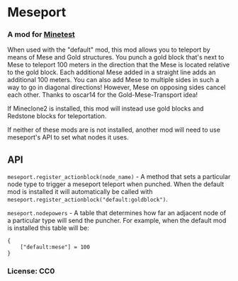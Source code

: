 # Meseport

### A mod for [Minetest](http://www.minetest.net)

When used with the "default" mod, this mod allows you to teleport by means of Mese and Gold structures.
You punch a gold block that's next to Mese to teleport 100 meters in the
direction that the Mese is located relative to the gold block. Each
additional Mese added in a straight line adds an additional 100 meters.
You can also add Mese to multiple sides in such a way to go in diagonal
directions! However, Mese on opposing sides cancel each other. Thanks to
oscar14 for the Gold-Mese-Transport idea!

If Mineclone2 is installed, this mod will instead use gold blocks and Redstone blocks for teleportation.

If neither of these mods are is not installed, another mod will need to use meseport's API to set what nodes it uses.

## API

``meseport.register_actionblock(node_name)`` - A method that sets a particular node type to trigger a meseport teleport when punched. When the default mod is installed it will automatically be called with ``meseport.register_actionblock("default:goldblock")``.

``meseport.nodepowers`` - A table that determines how far an adjacent node of a particular type will send the puncher. For example, when the default mod is installed this table will be:

	{
		["default:mese"] = 100
	}

### License: CC0
